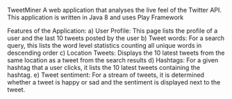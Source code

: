 TweetMiner 
A web application that analyses the live feel of the Twitter API.
This application is written in Java 8 and uses Play Framework

Features of the Application:
a) User Profile: This page lists the profile of a user and the last 10 tweets posted by the user
b) Tweet words: For a search query, this lists the word level statistics counting all unique words in descending order
c) Location Tweets: Displays the 10 latest tweets from the same location as a tweet from the search results
d) Hashtags: For a given hashtag that a user clicks, it lists the 10 latest tweets containing the hashtag.
e) Tweet sentiment: For a stream of tweets, it is determined whether a tweet is happy or sad and the sentiment is displayed next to the tweet.
